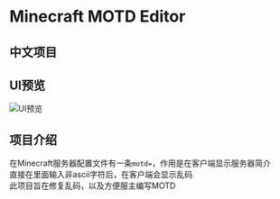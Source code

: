 # Minecraft MOTD Editor  
## 中文项目
## UI预览  

![UI预览](https://plxwx.ml/get/68747470733a2f2f706c7577752e6d6c2f696d672f696e74726f647563655f75692e706e67.png)

## 项目介绍  
在Minecraft服务器配置文件有一条`motd=`，作用是在客户端显示服务器简介  
直接在里面输入非ascii字符后，在客户端会显示乱码  
此项目旨在修复乱码，以及方便服主编写MOTD

